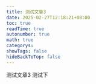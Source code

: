 ```yaml
---
title: 测试文章3
date: 2025-02-27T12:18:21+08:00
toc: true
readTime: true
autonumber: true
math: true
categorys: 
showTags: false
hideBackToTop: false
---
```

测试文章3
测试下